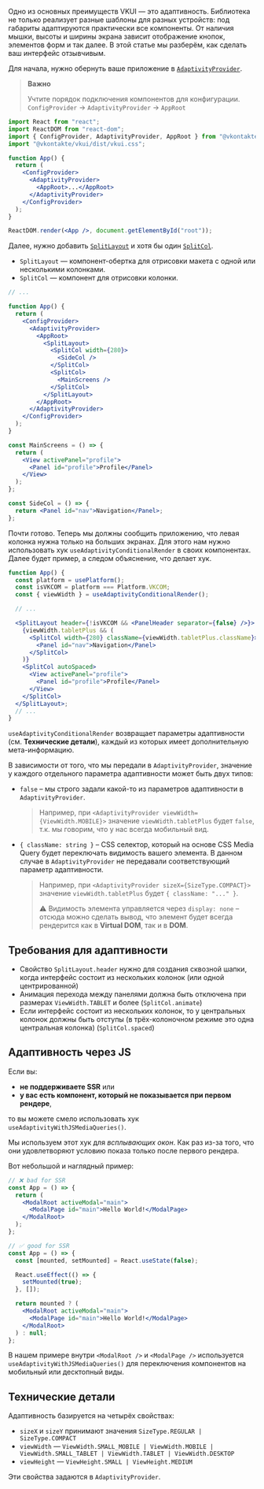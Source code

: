 Одно из основных преимуществ VKUI — это адаптивность. Библиотека не только реализует разные шаблоны для разных устройств:
под габариты адаптируются практически все компоненты.
От наличия мышки, высоты и ширины экрана зависит отображение кнопок, элементов форм и так далее.
В этой статье мы разберём, как сделать ваш интерфейс отзывчивым.

Для начала, нужно обернуть ваше приложение в [`AdaptivityProvider`](https://vkcom.github.io/VKUI/#/AdaptivityProvider).

> **Важно**
>
> Учтите порядок подключения компонентов для конфигурации. `ConfigProvider` -> `AdaptivityProvider` -> `AppRoot`

```jsx static
import React from "react";
import ReactDOM from "react-dom";
import { ConfigProvider, AdaptivityProvider, AppRoot } from "@vkontakte/vkui";
import "@vkontakte/vkui/dist/vkui.css";

function App() {
  return (
    <ConfigProvider>
      <AdaptivityProvider>
        <AppRoot>...</AppRoot>
      </AdaptivityProvider>
    </ConfigProvider>
  );
}

ReactDOM.render(<App />, document.getElementById("root"));
```

Далее, нужно добавить [`SplitLayout`](https://vkcom.github.io/VKUI/#/SplitLayout) и хотя бы один [`SplitCol`](https://vkcom.github.io/VKUI/#/SplitCol).

- `SplitLayout` — компонент-обертка для отрисовки макета с одной или несколькими колонками.
- `SplitCol` — компонент для отрисовки колонки.

```jsx static
// ...

function App() {
  return (
    <ConfigProvider>
      <AdaptivityProvider>
        <AppRoot>
          <SplitLayout>
            <SplitCol width={280}>
              <SideCol />
            </SplitCol>
            <SplitCol>
              <MainScreens />
            </SplitCol>
          </SplitLayout>
        </AppRoot>
      </AdaptivityProvider>
    </ConfigProvider>
  );
}

const MainScreens = () => {
  return (
    <View activePanel="profile">
      <Panel id="profile">Profile</Panel>
    </View>
  );
};

const SideCol = () => {
  return <Panel id="nav">Navigation</Panel>;
};
```

Почти готово. Теперь мы должны сообщить приложению, что левая колонка нужна только на больших экранах. Для этого нам
нужно использовать хук `useAdaptivityConditionalRender` в своих компонентах. Далее будет пример, а следом объяснение,
что делает хук.

```jsx static
function App() {
  const platform = usePlatform();
  const isVKCOM = platform === Platform.VKCOM;
  const { viewWidth } = useAdaptivityConditionalRender();

  // ...

  <SplitLayout header={!isVKCOM && <PanelHeader separator={false} />}>
    {viewWidth.tabletPlus && (
      <SplitCol width={280} className={viewWidth.tabletPlus.className}>
        <Panel id="nav">Navigation</Panel>
      </SplitCol>
    )}
    <SplitCol autoSpaced>
      <View activePanel="profile">
        <Panel id="profile">Profile</Panel>
      </View>
    </SplitCol>
  </SplitLayout>;
  // ...
}
```

`useAdaptivityConditionalRender` возвращает параметры адаптивности (см. **Технические детали**), каждый из которых имеет
дополнительную мета-информацию.

В зависимости от того, что мы передали в `AdaptivityProvider`, значение у каждого отдельного параметра адаптивности
может быть двух типов:

- `false` – мы строго задали какой-то из параметров адаптивности в
  `AdaptivityProvider`.

  > Например, при `<AdaptivityProvider viewWidth={ViewWidth.MOBILE}>` значение `viewWidth.tabletPlus` будет `false`,
  > т.к. мы говорим, что у нас всегда мобильный вид.

- `{ className: string }` – CSS селектор, который на основе CSS Media Query будет переключать видимость вашего
  элемента. В данном случае в `AdaptivityProvider` не передавали соответствующий параметр адаптивности.

  > Например, при `<AdaptivityProvider sizeX={SizeType.COMPACT}>` значение `viewWidth.tabletPlus` будет
  > `{ className: "..." }`.
  >
  > ⚠️ Видимость элемента управляется через `display: none` – отсюда можно сделать вывод, что элемент будет всегда
  > рендерится как в **Virtual DOM**, так и в **DOM**.

## Требования для адаптивности

- Свойство `SplitLayout.header` нужно для создания сквозной шапки, когда интерфейс состоит из нескольких колонок (или одной центрированной)
- Анимация перехода между панелями должна быть отключена при размерах `ViewWidth.TABLET` и более (`SplitCol.animate`)
- Если интерфейс состоит из нескольких колонок, то у центральных колонок должны быть отступы (в трёх-колоночном режиме это одна центральная колонка) (`SplitCol.spaced`)

## Адаптивность через JS

Если вы:

- **не поддерживаете SSR** или
- **у вас есть компонент, который не показывается при первом рендере**,

то вы можете смело использовать хук `useAdaptivityWithJSMediaQueries()`.

Мы используем этот хук для _всплывающих окон_. Как раз из-за того, что они удовлетворяют условию показа только после
первого рендера.

Вот небольшой и наглядный пример:

```jsx static
// ❌ bad for SSR
const App = () => {
  return (
    <ModalRoot activeModal="main">
      <ModalPage id="main">Hello World!</ModalPage>
    </ModalRoot>
  );
};

// ✅ good for SSR
const App = () => {
  const [mounted, setMounted] = React.useState(false);

  React.useEffect(() => {
    setMounted(true);
  }, []);

  return mounted ? (
    <ModalRoot activeModal="main">
      <ModalPage id="main">Hello World!</ModalPage>
    </ModalRoot>
  ) : null;
};
```

В нашем примере внутри `<ModalRoot />` и `<ModalPage />` используется `useAdaptivityWithJSMediaQueries()` для
переключения компонентов на мобильный или десктопный виды.

## Технические детали

Адаптивность базируется на четырёх свойствах:

- `sizeX` и `sizeY` принимают значения `SizeType.REGULAR | SizeType.COMPACT`
- `viewWidth` — `ViewWidth.SMALL_MOBILE | ViewWidth.MOBILE | ViewWidth.SMALL_TABLET | ViewWidth.TABLET | ViewWidth.DESKTOP`
- `viewHeight` — `ViewHeight.SMALL | ViewHeight.MEDIUM`

Эти свойства задаются в `AdaptivityProvider`.
